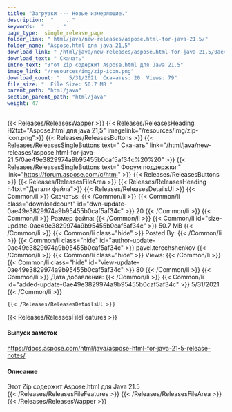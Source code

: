 ```yaml
---
title: "Загрузки --- Новые измеряющие." 
description:  "    . " 
keywords:  "    . " 
page_type:  single_release_page
folder_link: " html/java/new-releases/aspose.html-for-java-21.5/"
folder_name: "Aspose.html для java 21,5"
download_link: " /html/java/new-releases/aspose.html-for-java-21.5/0ae49e3829974a9b95455b0caf5af34c"
download_text: " Скачать"
Intro_text: "Этот Zip содержит Aspose.html для Java 21.5"
image_link: "/resources/img/zip-icon.png"
download_count: "   5/31/2021  Скачатьs: 20  Views: 79"
file_size: "  File Size: 50.7 MB "
parent_path: "html/java"
section_parent_path: "html/java"
weight: 47
---
```


{{< Releases/ReleasesWapper >}}
  {{< Releases/ReleasesHeading H2txt="Aspose.html для java 21,5" imagelink="/resources/img/zip-icon.png">}}
  {{< Releases/ReleasesButtons >}}
    {{< Releases/ReleasesSingleButtons text=" Скачать" link="/html/java/new-releases/aspose.html-for-java-21.5/0ae49e3829974a9b95455b0caf5af34c%20%20" >}}
    {{< Releases/ReleasesSingleButtons text=" Форум поддержки " link="https://forum.aspose.com/c/html" >}}
  {{< Releases/ReleasesButtons >}}
  {{< Releases/ReleasesFileArea >}}
    {{< Releases/ReleasesHeading h4txt="Детали файла">}}
    {{< Releases/ReleasesDetailsUl >}}
            {{< Common/li  >}} Скачатьs: {{< /Common/li >}} 
      {{< Common/li class="downloadcount" id="dwn-update-0ae49e3829974a9b95455b0caf5af34c" >}} 20 {{< /Common/li >}} 
      {{< Common/li  >}} Размер файла: {{< /Common/li >}} 
      {{< Common/li id="size-update-0ae49e3829974a9b95455b0caf5af34c" >}} 50.7 MB {{< /Common/li >}} 
      {{< Common/li  class="hide" >}} Posted By: {{< /Common/li >}} 
      {{< Common/li class="hide" id="author-update-0ae49e3829974a9b95455b0caf5af34c" >}} pavel.terechshenkov {{< /Common/li >}} 
      {{< Common/li class="hide"  >}} Views: {{< /Common/li >}} 
      {{< Common/li class="hide" id="view-update-0ae49e3829974a9b95455b0caf5af34c" >}} 80 {{< /Common/li >}} 
      {{< Common/li  >}} Дата добавления: {{< /Common/li >}} 
      {{< Common/li id="added-update-0ae49e3829974a9b95455b0caf5af34c" >}} 5/31/2021 {{< /Common/li >}} 

    {{< /Releases/ReleasesDetailsUl >}}

  {{< Releases/ReleasesFileFeatures >}}
      <h4>Выпуск заметок</h4><div><a href="https://docs.aspose.com/html/java/aspose-html-for-java-21-5-release-notes/">https://docs.aspose.com/html/java/aspose-html-for-java-21-5-release-notes/</a></div><h4>Описание</h4><div class="HTMLDescription">Этот Zip содержит Aspose.html для Java 21.5</div>
  {{< /Releases/ReleasesFileFeatures >}}
 {{< /Releases/ReleasesFileArea >}}
{{< /Releases/ReleasesWapper >}}


